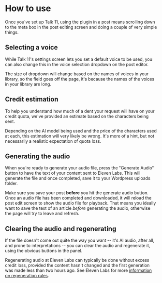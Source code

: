 # How to use

Once you've set up Talk 11, using the plugin in a post means scrolling down to the meta box in the post editing screen and doing a couple of very simple things.

## Selecting a voice

While Talk 11's settings screen lets you set a default voice to be used, you can also change this in the voice selection dropdown on the post editor.

The size of dropdown will change based on the names of voices in your library, so the field goes off the page, it's because the names of the voices in your library are long.

## Credit estimation

To help you understand how much of a dent your request will have on your credit quota, we've provided an estimate based on the characters being sent.

Depending on the AI model being used and the price of the characters used at each, this estimation will very likely be wrong. It's more of a hint, but not necessarily a realistic expectation of quota loss.

## Generating the audio

When you're ready to generate your audio file, press the "Generate Audio" button to have the text of your content sent to Eleven Labs. This will generate the file and once completed, save it to your Wordpress uploads folder.

Make sure you save your post **before** you hit the generate audio button. Once an audio file has been completed and downloaded, it will reload the post edit screen to show the audio file for playback. That means you ideally want to save the text of an article _before_ generating the audio, otherwise the page will try to leave and refresh.

## Clearing the audio and regenerating

If the file doesn't come out quite the way you want -- it's AI audio, after all, and prone to interpretations -- you can clear the audio and regenerate it, using the obvious buttons in the panel.

Regenerating audio at Eleven Labs can typically be done without excess credit loss, provided the content hasn't changed and the first generation was made less than two hours ago. See Eleven Labs for more [information on regeneration rules](https://elevenlabs.io/docs/product/troubleshooting/regenerations).
